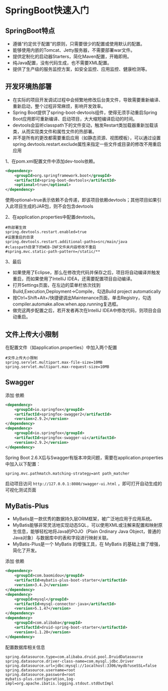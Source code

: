 # SpringBoot快速入门

## SpringBoot特点

- 遵循“约定优于配置”的原则，只需要很少的配置或使用默认的配置。
- 能够使用内嵌的Tomcat、Jetty服务器，不需要部署war文件。
- 提供定制化的启动器Starters，简化Maven配置，开箱即用。
- 纯Java配置，没有代码生成，也不需要XML配置。
- 提供了生产级的服务监控方案，如安全监控、应用监控、健康检测等。

## 开发环境热部署

- 在实际的项目开发调试过程中会频繁地修改后台类文件，导致需要重新编译、重新启动，整个过程非常麻烦，影响开发效率。
- Spring Boot提供了spring-boot-devtools组件，使得无须手动重启Spring Boot应用即可重新编译、启动项目，大大缩短编译启动的时间。
- devtools会监听classpath下的文件变动，触发Restart类加载器重新加载该类，从而实现类文件和属性文件的热部署。
- 并不是所有的更改都需要重启应用（如静态资源、视图模板），可以通过设置spring.devtools.restart.exclude属性来指定一些文件或目录的修改不用重启应用

1、在pom.xml配置文件中添加dev-tools依赖。

```xml
<dependency>
    <groupId>org.springframework.boot</groupId>
    <artifactId>spring-boot-devtools</artifactId>
    <optional>true</optional>
</dependency>
```

使用optional=true表示依赖不会传递，即该项目依赖devtools；其他项目如果引入此项目生成的JAR包，则不会包含devtools

2、在application.properties中配置devtools。

```properties
#热部署生效
spring.devtools.restart.enabled=true
#设置重启的目录
spring.devtools.restart.additional-paths=src/main/java
#classpath目录下的WEB-INF文件夹内容修改不重启
#spring.mvc.static-path-pattern=/static/**
```

3、最后

- 如果使用了Eclipse，那么在修改完代码并保存之后，项目将自动编译并触发重启，而如果使用了IntelliJ IDEA，还需要配置项目自动编译。
- 打开Settings页面，在左边的菜单栏依次找到Build,Execution,Deployment→Compile，勾选Build project automatically
- 按Ctrl+Shift+Alt+/快捷键调出Maintenance页面，单击Registry，勾选compiler.automake.allow.when.app.running复选框。
- 做完这两步配置之后，若开发者再次在IntelliJ IDEA中修改代码，则项目会自动重启。

## 文件上传大小限制

在配置文件（如application.properties）中加入两个配置

```properties
#文件上传大小限制
spring.servlet.multipart.max-file-size=10MB
spring.servlet.multipart.max-request-size=10MB
```

## Swagger

添加 依赖

```xml
<dependency>
    <groupId>io.springfox</groupId>
    <artifactId>springfox-swagger2</artifactId>
    <version>2.9.2</version>
</dependency>
<dependency>
    <groupId>io.springfox</groupId>
    <artifactId>springfox-swagger-ui</artifactId>
    <version>2.9.2</version>
</dependency>
```

Spring Boot 2.6.X后与Swagger有版本冲突问题，需要在application.properties中加入以下配置：

```properties
spring.mvc.pathmatch.matching-strategy=ant path_matcher
```

启动项目访问 `http://127.0.0.1:8080/swagger-ui.html` ，即可打开自动生成的可视化测试页面

## MyBatis-Plus

- MyBatis是一款优秀的数据持久层ORM框架，被广泛地应用于应用系统。
- MyBatis能够非常灵活地实现动态SQL，可以使用XML或注解来配置和映射原生信息，能够轻松地将Java的POJO（Plain Ordinary Java Object，普通的Java对象）与数据库中的表和字段进行映射关联。
- MyBatis-Plus是一个 MyBatis 的增强工具，在 MyBatis 的基础上做了增强，简化了开发。

添加 依赖

```xml
<dependency>
    <groupId>com.baomidou</groupId>
    <artifactId>mybatis-plus-boot-starter</artifactId>
    <version>3.4.2</version>
</dependency>
<dependency>
    <groupId>mysql</groupId>
    <artifactId>mysql-connector-java</artifactId>
    <version>5.1.47</version>
</dependency>
<dependency>
    <groupId>com.alibaba</groupId>
    <artifactId>druid-spring-boot-starter</artifactId>
    <version>1.1.20</version>
</dependency>
```

配置数据库相关信息

```properties
spring.datasource.type=com.alibaba.druid.pool.DruidDatasource
spring.datasource.driver-class-name=com.mysgl.jdbc.Driver
spring.datasource.url=jdbc:mysql://1ocalhost:3306/mydb?useSSL=false
spring.datasource.username=root
spring.datasource.password=root
mybatis-plus.configuration,1og-impl=org.apache.ibatis.logging.stdout.stdOutImpl
```
